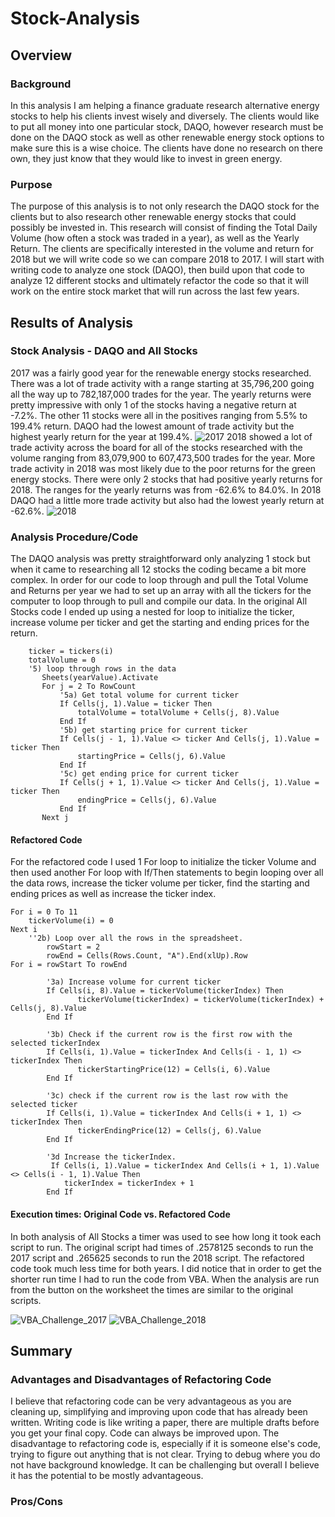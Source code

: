 # Stock-Analysis
## Overview
### Background
  In this analysis I am helping a finance graduate research alternative energy stocks to help his clients invest wisely and diversely.  The clients would like to put all money into one particular stock, DAQO, however research must be done on the DAQO stock as well as other renewable energy stock options to make sure this is a wise choice. The clients have done no research on there own, they just know that they would like to invest in green energy.  
### Purpose
  The purpose of this analysis is to not only research the DAQO stock for the clients but to also research other renewable energy stocks that could possibly be invested in.  This research will consist of finding the Total Daily Volume (how often a stock was traded in a year), as well as the Yearly Return.  The clients are specifically interested in the volume and return for 2018 but we will write code so we can compare 2018 to 2017. I will start with writing code to analyze one stock (DAQO), then build upon that code to analyze 12 different stocks and ultimately refactor the code so that it will work on the entire stock market that will run across the last few years. 
 ## Results of Analysis
 ### Stock Analysis - DAQO and All Stocks
 2017 was a fairly good year for the renewable energy stocks researched.  There was a lot of trade activity with a range starting at 35,796,200 going all the way up to 782,187,000 trades for the year.  The yearly returns were pretty impressive with only 1 of the stocks having a negative return at -7.2%.  The other 11 stocks were all in the positives ranging from 5.5% to 199.4% return.  DAQO had the lowest amount of trade activity but the highest yearly return for the year at 199.4%.
 ![2017](https://user-images.githubusercontent.com/106348899/175434518-72af9cbd-6010-4294-a9a9-9b12f0a2311b.png)
2018 showed a lot of trade activity across the board for all of the stocks researched with the volume ranging from 83,079,900 to 607,473,500 trades for the year.  More trade activity in 2018 was most likely due to the poor returns for the green energy stocks.  There were only 2 stocks that had positive yearly returns for 2018. The ranges for the yearly returns was from -62.6% to 84.0%.  In 2018 DAQO had a little more trade activity but also had the lowest yearly return at -62.6%. 
![2018](https://user-images.githubusercontent.com/106348899/175435050-9ad1ff01-341d-487b-9743-0b5c85abd6b3.png)
### Analysis Procedure/Code
The DAQO analysis was pretty straightforward only analyzing 1 stock but when it came to researching all 12 stocks the coding became a bit more complex.  In order for our code to loop through and pull the Total Volume and Returns per year we had to set up an array with all the tickers for the computer to loop through to pull and compile our data. In the original All Stocks code I ended up using a nested for loop to initialize the ticker, increase volume per ticker and get the starting and ending prices for the return.  


```For i = 0 To 11
    ticker = tickers(i)
    totalVolume = 0
    '5) loop through rows in the data
       Sheets(yearValue).Activate
       For j = 2 To RowCount
           '5a) Get total volume for current ticker
           If Cells(j, 1).Value = ticker Then
               totalVolume = totalVolume + Cells(j, 8).Value
           End If
           '5b) get starting price for current ticker
           If Cells(j - 1, 1).Value <> ticker And Cells(j, 1).Value = ticker Then
               startingPrice = Cells(j, 6).Value
           End If
           '5c) get ending price for current ticker
           If Cells(j + 1, 1).Value <> ticker And Cells(j, 1).Value = ticker Then
               endingPrice = Cells(j, 6).Value
           End If 
       Next j 
```
#### Refactored Code
For the refactored code I used 1 For loop to initialize the ticker Volume and then used another For loop with If/Then statements to begin looping over all the data rows, increase the ticker volume per ticker, find the starting and ending prices as well as increase the ticker index. 


```tickerIndex = i
For i = 0 To 11
    tickerVolume(i) = 0   
Next i   
    ''2b) Loop over all the rows in the spreadsheet.
        rowStart = 2
        rowEnd = Cells(Rows.Count, "A").End(xlUp).Row   
For i = rowStart To rowEnd

        '3a) Increase volume for current ticker       
        If Cells(i, 8).Value = tickerVolume(tickerIndex) Then
               tickerVolume(tickerIndex) = tickerVolume(tickerIndex) + Cells(j, 8).Value       
        End If
        
        '3b) Check if the current row is the first row with the selected tickerIndex 
        If Cells(i, 1).Value = tickerIndex And Cells(i - 1, 1) <> tickerIndex Then
               tickerStartingPrice(12) = Cells(i, 6).Value     
        End If
                
        '3c) check if the current row is the last row with the selected ticker        
        If Cells(i, 1).Value = tickerIndex And Cells(i + 1, 1) <> tickerIndex Then
               tickerEndingPrice(12) = Cells(j, 6).Value
        End If
    
        '3d Increase the tickerIndex.
         If Cells(i, 1).Value = tickerIndex And Cells(i + 1, 1).Value <> Cells(i - 1, 1).Value Then
            tickerIndex = tickerIndex + 1           
        End If
```
#### Execution times: Original Code vs. Refactored Code
In both analysis of All Stocks a timer was used to see how long it took each script to run.  The original script had times of .2578125 seconds to run the 2017 script and .265625 seconds to run the 2018 script.  The refactored code took much less time for both years. I did notice that in order to get the shorter run time I had to run the code from VBA.  When the analysis are run from the button on the worksheet the times are similar to the original scripts.  

![VBA_Challenge_2017](https://user-images.githubusercontent.com/106348899/175437784-fd5580ec-8ff8-4875-a20d-299ffb29e6f0.png)
![VBA_Challenge_2018](https://user-images.githubusercontent.com/106348899/175437800-41f5bdbe-452b-491c-a891-3a6d85dd20cb.png)
      
 ## Summary
 ### Advantages and Disadvantages of Refactoring Code
 I believe that refactoring code can be very advantageous as you are cleaning up, simplifying and improving upon code that has already been written.  Writing code is like writing a paper, there are multiple drafts before you get your final copy.  Code can always be improved upon. The disadvantage to refactoring code is, especially if it is someone else's code, trying to figure out anything that is not clear.  Trying to debug where you do not have background knowledge.  It can be challenging but overall I believe it has the potential to be mostly advantageous. 
### Pros/Cons

